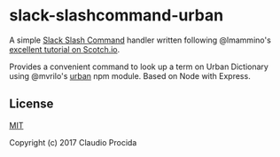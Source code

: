 # slack-slashcommand-urban

A simple [Slack Slash Command](https://api.slack.com/slash-commands) handler written following @lmammino's [excellent tutorial on Scotch.io](https://scotch.io/tutorials/create-a-custom-slack-slash-command-with-nodejs-and-express).

Provides a convenient command to look up a term on Urban Dictionary using @mvrilo's [urban](http://npm.im/urban) npm module. Based on Node with Express.

## License

[MIT](https://opensource.org/licenses/MIT)

Copyright (c) 2017 Claudio Procida